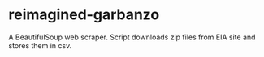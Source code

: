 # reimagined-garbanzo
A BeautifulSoup web scraper. Script downloads zip files from EIA site and stores them in csv.
